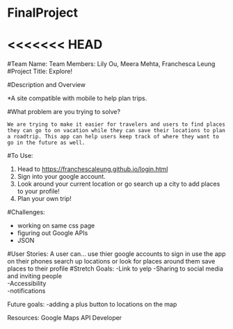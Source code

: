 # FinalProject
<<<<<<< HEAD
=======


#Team Name: 
Team Members: Lily Ou, Meera Mehta, Franchesca Leung
#Project Title: 
Explore!

#Description and Overview

*A site compatible with mobile to help plan trips. 

#What problem are you trying to solve?

	We are trying to make it easier for travelers and users to find places they can go to on vacation while they can save their locations to plan a roadtrip. This app can help users keep track of where they want to go in the future as well. 




  
 
#To Use:
1. Head to https://franchescaleung.github.io/login.html
2. Sign into your google account.
3. Look around your current location or go search up a city to add places to your profile!
4. Plan your own trip!

#Challenges:
- working on same css page
- figuring out Google APIs
- JSON

#User Stories:
A user can...
    use thier google accounts to sign in
    use the app on their phones
    search up locations or look for places around them
    save places to their profile
#Stretch Goals:
    -Link to yelp
    -Sharing to social media and inviting people        
    -Accessibility             
    -notifications

Future goals:
-adding a plus button to locations on the map 

Resources:
Google Maps API Developer


